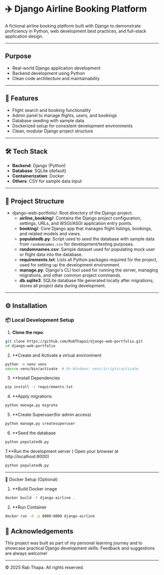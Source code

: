 # ✈️ Django Airline Booking Platform

A fictional airline booking platform built with Django to demonstrate proficiency in Python, web development best practices, and full-stack application design.

---

##  Purpose

- Real-world Django application development
- Backend development using Python
- Clean code architecture and maintainability

---

## 🚀 Features

- Flight search and booking functionality
- Admin panel to manage flights, users, and bookings
- Database seeding with sample data
- Dockerized setup for consistent development environments
- Clean, modular Django project structure

---

## 🛠️ Tech Stack

- **Backend**: Django (Python)
- **Database**: SQLite (default)
- **Containerization**: Docker
- **Others**: CSV for sample data input

---

## 📁 Project Structure
- django-web-portfolio/: Root directory of the Django project.
   - **airline_booking/**: Contains the Django project configuration, settings, URLs, and WSGI/ASGI application entry points.
   - **booking/**: Core Django app that manages flight listings, bookings, and related models and views.
   - **populatedb.py**: Script used to seed the database with sample data from `randomnames.csv` for development/testing purposes.
   - **randomnames.csv**: Sample dataset used for populating mock user or flight data into the database.
   - **requirements.txt**: Lists all Python packages required for the project, used for setting up the development environment.
   - **manage.py**: Django's CLI tool used for running the server, managing migrations, and other common project commands.
   - **db.sqlite3**: SQLite database file generated locally after migrations; stores all project data during development.

---

## ⚙️ Installation

### 📦 Local Development Setup

1. **Clone the repo**:

```bash
git clone https://github.com/RabThapa1/django-web-portfolio.git
cd django-web-portfolio
```

2. **Create and Activate a virtual environment
```bash
python -m venv venv
source venv/bin/activate  # On Windows: venv\Scripts\activate
```

3. **Install Dependencies
```bash
pip install -r requirements.txt
```

4. **Apply migrations
```bash
python manage.py migrate
```

5. **Create Superuser(for admin access)
```bash
python manage.py createsuperuser
```

6. **Seed the database
 ```bash
python populatedb.py
```

7.**Run the development server ( Open your browser at http://localhost:8000)
 ```bash
python populatedb.py
```

---
🐳 Docker Setup (Optional)

1. **Build Docker image
```bash
docker build -t django-airline .
```

2. **Run Container
```bash
docker run -d -p 8000:8000 django-airline
```
   

## 🙌 Acknowledgements

This project was built as part of my personal learning journey and to showcase practical Django development skills. Feedback and suggestions are always welcome!

---

© 2025 Rab Thapa. All rights reserved.

   

